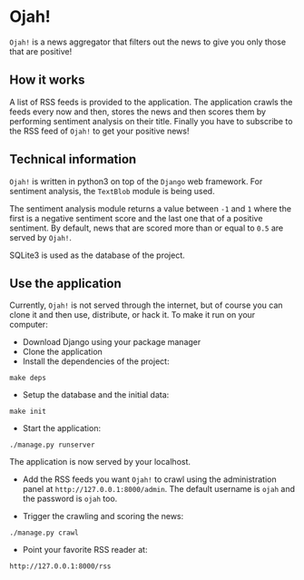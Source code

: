 Ojah!
=====

```Ojah!``` is a news aggregator that filters out the news to give you only those that are positive!

How it works
------------

A list of RSS feeds is provided to the application. The application crawls the feeds every now and then, stores the news
and then scores them by performing sentiment analysis on their title. Finally you have to subscribe to the RSS feed of
 ```Ojah!``` to get your positive news!


Technical information
---------------------

```Ojah!``` is written in python3 on top of the ```Django``` web framework. For sentiment analysis, the ```TextBlob```
module is being used.

The sentiment analysis module returns a value between ```-1``` and ```1``` where the first is a negative sentiment score
and the last one that of a positive sentiment. By default, news that are scored more than or equal to ```0.5``` are served by ```Ojah!```.

SQLite3 is used as the database of the project.

Use the application
-------------------

Currently, ```Ojah!``` is not served through the internet, but of course you can clone it and then use, distribute, or
hack it. To make it run on your computer:

- Download Django using your package manager
- Clone the application
- Install the dependencies of the project:

```
make deps
```

- Setup the database and the initial data:

```
make init
```

- Start the application:

```
./manage.py runserver
```

The application is now served by your localhost.

- Add the RSS feeds you want ```Ojah!``` to crawl using the administration panel at ```http://127.0.0.1:8000/admin```.
The default username is ```ojah``` and the password is ```ojah``` too.

- Trigger the crawling and scoring the news:

```
./manage.py crawl
```

- Point your favorite RSS reader at:

```
http://127.0.0.1:8000/rss
```